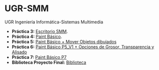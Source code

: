 # UGR-SMM
UGR Ingeniería Informática-Sistemas Multimedia

+ **Práctica 3:** [Escritorio SMM](https://github.com/SrRosales/UGR-SMM/tree/main/P3_EscritorioSMM).
+ **Práctica 4:** [Paint Básico](https://github.com/SrRosales/UGR-SMM/tree/main/P4_SMM).
+ **Práctica 5:** [Paint Básico + Mover Objetos dibujados](https://github.com/SrRosales/UGR-SMM/tree/main/P5_PaintV1)
+ **Práctica 6:** [Paint Básico P5_V1 + Opciones de Grosor, Transparencia y Alisado](https://github.com/SrRosales/UGR-SMM/tree/main/P6_PaintV1)
+ **Práctica 7:** [Paint Básico P7](https://github.com/SrRosales/UGR-SMM/tree/main/P7_Paint)
+ **Biblioteca Proyecto Final:** [Biblioteca](https://github.com/SrRosales/UGR-SMM/tree/main/SM.ARC.Biblioteca)
